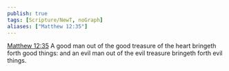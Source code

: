 ```yaml
---
publish: true
tags: [Scripture/NewT, noGraph]
aliases: ["Matthew 12:35"]
---
```

[Matthew 12:35](https://churchofjesuschrist.org/study/scriptures/nt/matt/12?lang=eng&id=p35#p35) A good man out of the good treasure of the heart bringeth forth good things: and an evil man out of the evil treasure bringeth forth evil things.
